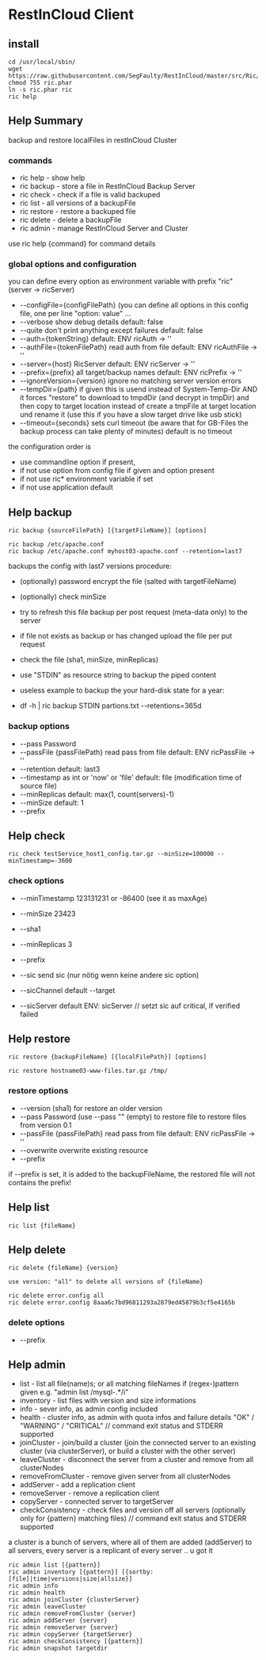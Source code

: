 # RestInCloud Client

## install

	cd /usr/local/sbin/
    wget https://raw.githubusercontent.com/SegFaulty/RestInCloud/master/src/Ric/Client/phar/ric.phar
    chmod 755 ric.phar
	ln -s ric.phar ric
	ric help

## Help Summary

backup and restore localFiles in restInCloud Cluster

### commands

* ric help - show help
* ric backup - store a file in RestInCloud Backup Server
* ric check - check if a file is valid backuped
* ric list - all versions of a backupFile
* ric restore - restore a backuped file
* ric delete - delete a backupFile
* ric admin - manage RestInCloud Server and Cluster

use ric help {command} for command details

### global options and configuration

you can define every option as environment variable with prefix "ric" (server -> ricServer)

* --configFile={configFilePath} (you can define all options in this config file, one per line "option: value" ...
* --verbose show debug details default: false
* --quite don't print anything except failures default: false
* --auth={tokenString}  default: ENV ricAuth -> ''
* --authFile={tokenFilePath} read auth from file default: ENV ricAuthFile -> ''
* --server={host} RicServer default: ENV ricServer -> ''
* --prefix={prefix} all target/backup names default: ENV ricPrefix -> ''
* --ignoreVersion={version} ignore no matching server version errors
* --tempDir={path} if given this is usend instead of System-Temp-Dir AND it forces "restore" to download to tmpdDir (and decrypt in tmpDir) and then copy to target location instead of create a tmpFile at target location und rename it (use this if you have a slow target drive like usb stick)
* --timeout={seconds} sets curl timeout (be aware that for GB-Files the backup process can take plenty of minutes) default is no timeout

the configuration order is
* use commandline option if present,
* if not use option from config file if given and option present
* if not use ric* environment variable if set
* if not use application default

## Help backup
    ric backup {sourceFilePath} [{targetFileName}] [options]

    ric backup /etc/apache.conf
    ric backup /etc/apache.conf myhost03-apache.conf --retention=last7

backups the config with last7 versions
procedure:
* (optionally) password encrypt the file (salted with targetFileName)
* (optionally) check minSize
* try to refresh this file backup per post request (meta-data only) to the server
* if file not exists as backup or has changed upload the file per put request
* check the file (sha1, minSize, minReplicas)

* use "STDIN" as resource string to backup the piped content
*  useless example to backup the your hard-disk state for a year:
*  df -h | ric backup STDIN partions.txt --retentions=365d


### backup options

* --pass Password
* --passFile {passFilePath} read pass from file default: ENV ricPassFile -> ''
* --retention default: last3
* --timestamp as int or 'now' or 'file' default: file (modification time of source file)
* --minReplicas default: max(1, count(servers)-1)
* --minSize default: 1
* --prefix

## Help check

    ric check testService_host1_config.tar.gz --minSize=100000 --minTimestamp=-3600

### check options

* --minTimestamp 123131231  or -86400 (see it as maxAge)
* --minSize 23423
* --sha1
* --minReplicas 3
* --prefix

* --sic send sic (nur nötig wenn keine andere sic option)
* --sicChannel default --target
* --sicServer default ENV: sicServer
// setzt sic auf critical, if verified failed


## Help restore

	ric restore {backupFileName} [{localFilePath}] [options]

    ric restore hostname03-www-files.tar.gz /tmp/

### restore options

* --version (sha1) for restore an older version
* --pass Password (use --pass "" (empty) to restore file to restore files from version 0.1
* --passFile {passFilePath} read pass from file default: ENV ricPassFile -> ''
* --overwrite   overwrite existing resource
* --prefix

 if --prefix is set, it is added to the backupFileName, the restored file will not contains the prefix!

## Help list

    ric list {fileName}

## Help delete

    ric delete {fileName} {version}

    use version: "all" to delete all versions of {fileName}

    ric delete error.config all
    ric delete error.config 8aaa6c7bd96811293a2879ed45879b3cf5e4165b
### delete options

* --prefix

## Help admin

* list - list all file(name)s; or all matching fileNames if (regex-)pattern given e.g. "admin list /mysql-.*/i"
* inventory - list files with version and size informations
* info - sever info, as admin config included
* health - cluster info, as admin with quota infos and failure details  "OK" / "WARNING" / "CRITICAL" // command exit status and STDERR supported
* joinCluster - join/build a cluster (join the connected server to an existing cluster (via clusterServer), or build a cluster with the other server)
* leaveCluster - disconnect the server from a cluster and remove from all clusterNodes
* removeFromCluster - remove given server from all clusterNodes
* addServer - add a replication client
* removeServer - remove a replication client
* copyServer - connected server to targetServer
* checkConsistency - check files and version off all servers (optionally only for {pattern} matching files)  // command exit status and STDERR supported

a cluster is a bunch of servers, where all of them are added (addServer) to all servers, every server is a replicant of every server .. u got it

    ric admin list [{pattern}]
    ric admin inventory [{pattern}] [{sortby:[file]|time|versions|size|allsize}]
    ric admin info
    ric admin health
    ric admin joinCluster {clusterServer}
    ric admin leaveCluster
    ric admin removeFromCluster {server}
    ric admin addServer {server}
    ric admin removeServer {server}
    ric admin copyServer {targetServer}
    ric admin checkConsistency [{pattern}]
    ric admin snapshot targetdir




